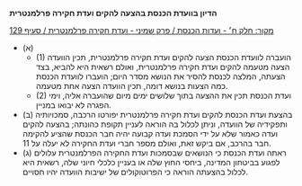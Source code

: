 **הדיון בוועדת הכנסת בהצעה להקים ועדת חקירה פרלמנטרית**

[מקור: חלק ח׳ - ועדות הכנסת / פרק שמיני - ועדת חקירה פרלמנטרית / סעיף 129](https://he.wikisource.org/wiki/תקנון_הכנסת#סעיף_129)

 * (א) 
   * (1) הועברה לוועדת הכנסת הצעה להקים ועדת חקירה פרלמנטרית, תכין הוועדה הצעה מטעמה להקים ועדת חקירה פרלמנטרית, ואולם רשאית היא להביא, בצד הצעתה, המלצה לכנסת להסיר את הנושא מסדר היום; הועברו לוועדת הכנסת כמה הצעות בנושא דומה, תכין הוועדה הצעה אחת מטעמה.
   * (2) ועדת הכנסת תכין את ההצעה בתוך שלושים ימים מיום שהועברה אליה, וימי הפגרה לא יבואו במניין.
 * (ב) בהצעת ועדת הכנסת להקים ועדת חקירה פרלמנטרית יפורטו הרכבה, סמכויותיה ותפקידיה של הוועדה, וניתן לכלול בה הוראה לעניין תקופת כהונתה; בהצעה להקים ועדה כאמור שלא על ידי הסמכת ועדה קבועה יהיה חבר הכנסת שהציע להקימה חבר בהרכב, אם ביקש זאת, ואולם מספר חברי ועדת החקירה לא יעלה על 11.
 * (ג) ראתה ועדת הכנסת כי הנושאים שבסמכות ועדת החקירה הפרלמנטרית עלולים לפגוע בביטחון המדינה, ביחסי החוץ שלה או בעניין כלכלי חיוני שלה, רשאית היא לכלול בהצעתה הוראה כי הפרוטוקולים של ישיבות הוועדה יהיו חסויים.